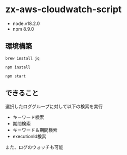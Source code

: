 # zx-aws-cloudwatch-script

- node.v18.2.0
- npm 8.9.0


## 環境構築

```
brew install jq
```

```
npm install
```

```
npm start
```

## できること

選択したロググループに対して以下の検索を実行

- キーワード検索
- 期間検索
- キーワード＆期間検索
- executionId検索

また、ログのウォッチも可能
